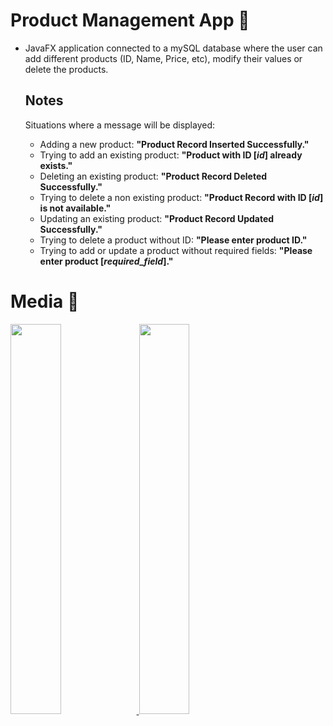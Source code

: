 # Product Management App 🍎
 
- JavaFX application connected to a mySQL database where the user can add different products (ID, Name, Price, etc), modify their values or delete the products.

  ## Notes
  Situations where a message will be displayed:
  - Adding a new product: **"Product Record Inserted Successfully."**
  - Trying to add an existing product: **"Product with ID [_id_] already exists."**
  - Deleting an existing product: **"Product Record Deleted Successfully."**
  - Trying to delete a non existing product: **"Product Record with ID [_id_] is not available."**
  - Updating an existing product: **"Product Record Updated Successfully."**
  - Trying to delete a product without ID: **"Please enter product ID."**
  - Trying to add or update a product without required fields: **"Please enter product [_required_field_]."**
  

# Media 📸

<a href='https://github.com/selenemgr/Product-Management-App/assets/109647202/b1a3609c-d903-4cee-8212-2768435d8ba4' target='_blank'>
  <img width='40%' src='https://github.com/selenemgr/Product-Management-App/assets/109647202/b1a3609c-d903-4cee-8212-2768435d8ba4'/>
</a>

<a href='https://github.com/selenemgr/Product-Management-App/assets/109647202/b318c261-2734-488c-aae0-ea9ea4fede04' target='_blank'>
  <img width='40%' src='https://github.com/selenemgr/Product-Management-App/assets/109647202/b318c261-2734-488c-aae0-ea9ea4fede04'/>
</a>


